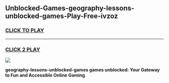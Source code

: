 
## Unblocked-Games-geography-lessons-unblocked-games-Play-Free-ivzoz
<h3>
<a href="https://premium76.site?title=geography-lessons-unblocked-games&ref=20M">CLICK TO PLAY</a></h3>
<hr>

<h3>
<a href="https://premium76.site?title=geography-lessons-unblocked-games&ref=20M">CLICK 2 PLAY</a>
  
</h3>

<a href="https://premium76.site?title=geography-lessons-unblocked-games&ref=19M"><img src="https://clearcache.store/games.png"></a>


**geography-lessons-unblocked-games games unblocked: Your Gateway to Fun and Accessible Online Gaming**
